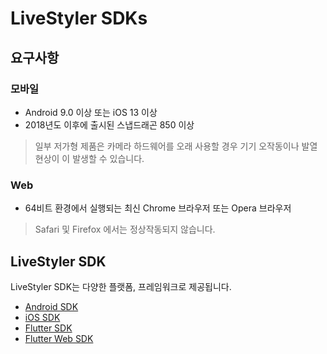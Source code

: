# LiveStyler SDKs

## 요구사항

### 모바일

- Android 9.0 이상 또는 iOS 13 이상
- 2018년도 이후에 출시된 스냅드래곤 850 이상

> 일부 저가형 제품은 카메라 하드웨어를 오래 사용할 경우 기기 오작동이나 발열현상이 이 발생할 수 있습니다.

### Web

- 64비트 환경에서 실행되는 최신 Chrome 브라우저 또는 Opera 브라우저

> Safari 및 Firefox 에서는 정상작동되지 않습니다.

## LiveStyler SDK

LiveStyler SDK는 다양한 플랫폼, 프레임워크로 제공됩니다.

- [Android SDK](./android.md)
- [iOS SDK](./ios.md)
- [Flutter SDK](./flutter.md)
- [Flutter Web SDK](./flutter-web.md)